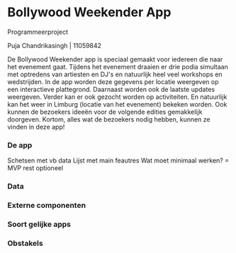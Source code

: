 #  Bollywood Weekender App
Programmeerproject

Puja Chandrikasingh | 11059842

De Bollywood Weekender app is speciaal gemaakt voor iedereen die naar het evenement gaat. Tijdens het evenement draaien er drie podia simultaan met optredens van artiesten en DJ's en natuurlijk heel veel workshops en wedstrijden. In de app worden deze gegevens per locatie weergeven op een interactieve plattegrond. Daarnaast worden ook de laatste updates weergeven. Verder kan er ook gezocht worden op activiteiten. En natuurlijk kan het weer in Limburg (locatie van het evenement) bekeken worden. Ook kunnen de bezoekers ideeën voor de volgende edities gemakkelijk doorgeven. Kortom, alles wat de bezoekers nodig hebben, kunnen ze vinden in deze app!

### De app
Schetsen met vb data
Lijst met main feautres
Wat moet minimaal werken? = MVP rest optioneel

### Data

### Externe componenten

### Soort gelijke apps

### Obstakels

